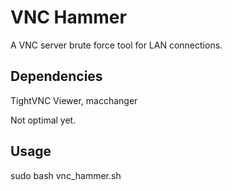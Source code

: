 # VNC Hammer
A VNC server brute force tool for LAN connections.

## Dependencies
TightVNC Viewer, macchanger

Not optimal yet.


## Usage 
sudo bash vnc_hammer.sh
